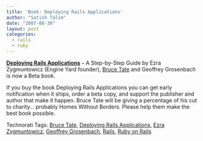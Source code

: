 ```yaml
---
title: 'Book: Deploying Rails Applications'
author: "Satish Talim"
date: "2007-08-30"
layout: post
categories:
  - rails
  - ruby
---
```

**[Deploying Rails
Applications](http://www.pragmaticprogrammer.com/titles/fr_deploy/)** –
A Step-by-Step Guide by Ezra Zygmuntowicz (Engine Yard founder), [Bruce
Tate](http://blog.rapidred.com/) and Geoffrey Grosenbach is now a Beta
book.

If you buy the book Deploying Rails Applications you can get early
notification when it ships, order a beta copy, and support the publisher
and author that make it happen. Bruce Tate will be giving a percentage
of his cut to charity… probably Homes Without Borders. Please help them
make the best book possible.

Technorati Tags: [Bruce Tate](http://technorati.com/tag/Bruce+Tate),
[Deploying Rails
Applications](http://technorati.com/tag/Deploying+Rails+Applications),
[Ezra Zygmuntowicz](http://technorati.com/tag/Ezra+Zygmuntowicz),
[Geoffrey Grosenbach](http://technorati.com/tag/Geoffrey+Grosenbach),
[Rails](http://technorati.com/tag/Rails), [Ruby on
Rails](http://technorati.com/tag/Ruby+on+Rails)
